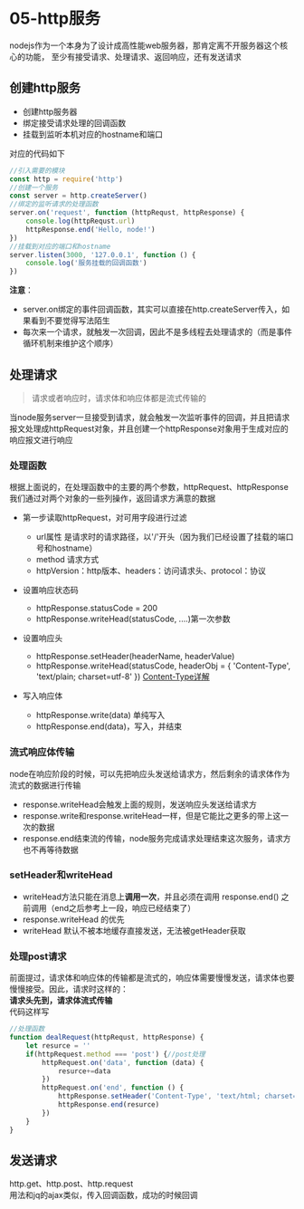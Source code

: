 # 05-http服务
nodejs作为一个本身为了设计成高性能web服务器，那肯定离不开服务器这个核心的功能，
至少有接受请求、处理请求、返回响应，还有发送请求

## 创建http服务
- 创建http服务器
- 绑定接受请求处理的回调函数
- 挂载到监听本机对应的hostname和端口

对应的代码如下
```javascript
//引入需要的模块
const http = require('http')
//创建一个服务
const server = http.createServer()
//绑定的监听请求的处理函数
server.on('request', function (httpRequst, httpResponse) {
    console.log(httpRequst.url)
    httpResponse.end('Hello, node!')
})
//挂载到对应的端口和hostname
server.listen(3000, '127.0.0.1', function () {
    console.log('服务挂载的回调函数')
})
```
**注意**：
- server.on绑定的事件回调函数，其实可以直接在http.createServer传入，如果看到不要觉得写法陌生
- 每次来一个请求，就触发一次回调，因此不是多线程去处理请求的（而是事件循环机制来维护这个顺序）

## 处理请求
> 请求或者响应时，请求体和响应体都是流式传输的

当node服务server一旦接受到请求，就会触发一次监听事件的回调，并且把请求报文处理成httpRequest对象，并且创建一个httpResponse对象用于生成对应的响应报文进行响应

### 处理函数
根据上面说的，在处理函数中的主要的两个参数，httpRequest、httpResponse我们通过对两个对象的一些列操作，返回请求方满意的数据
- 第一步读取httpRequest，对可用字段进行过滤
    - url属性 是请求时的请求路径，以'/'开头（因为我们已经设置了挂载的端口号和hostname）
    - method 请求方式
    - httpVersion：http版本、headers：访问请求头、protocol：协议

- 设置响应状态码
    - httpResponse.statusCode = 200
    - httpResponse.writeHead(statusCode, ....)第一次参数

- 设置响应头
    - httpResponse.setHeader(headerName, headerValue)
    - httpResponse.writeHead(statusCode, headerObj = {
        'Content-Type', 'text/plain; charset=utf-8'
    })  [Content-Type详解](https://blog.csdn.net/qq_14869093/article/details/86307084)

- 写入响应体
    - httpResponse.write(data) 单纯写入
    - httpResponse.end(data)，写入，并结束

### 流式响应体传输
node在响应阶段的时候，可以先把响应头发送给请求方，然后剩余的请求体作为流式的数据进行传输 
- response.writeHead会触发上面的规则，发送响应头发送给请求方
- response.write和response.writeHead一样，但是它能比之更多的带上这一次的数据
- response.end结束流的传输，node服务完成请求处理结束这次服务，请求方也不再等待数据

### setHeader和writeHead
- writeHead方法只能在消息上**调用一次**，并且必须在调用 response.end() 之前调用（end之后参考上一段，响应已经结束了）
- response.writeHead 的优先
- writeHead 默认不被本地缓存直接发送，无法被getHeader获取

### 处理post请求
前面提过，请求体和响应体的传输都是流式的，响应体需要慢慢发送，请求体也要慢慢接受。因此，请求时这样的：      
**请求头先到，请求体流式传输**      
代码这样写
```javascript
//处理函数
function dealRequest(httpRequst, httpResponse) {
    let resurce = ''
    if(httpRequest.method === 'post') {//post处理
        httpRequest.on('data', function (data) {
            resurce+=data
        })
        httpRequest.on('end', function () {
            httpResponse.setHeader('Content-Type', 'text/html; charset=utf-8')
            httpResponse.end(resurce)
        })
    }
}
```

## 发送请求
http.get、http.post、http.request       
用法和jq的ajax类似，传入回调函数，成功的时候回调